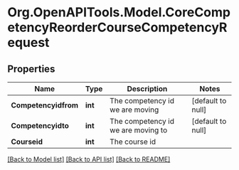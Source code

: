 # Org.OpenAPITools.Model.CoreCompetencyReorderCourseCompetencyRequest

## Properties

Name | Type | Description | Notes
------------ | ------------- | ------------- | -------------
**Competencyidfrom** | **int** | The competency id we are moving | [default to null]
**Competencyidto** | **int** | The competency id we are moving to | [default to null]
**Courseid** | **int** | The course id | 

[[Back to Model list]](../README.md#documentation-for-models) [[Back to API list]](../README.md#documentation-for-api-endpoints) [[Back to README]](../README.md)


